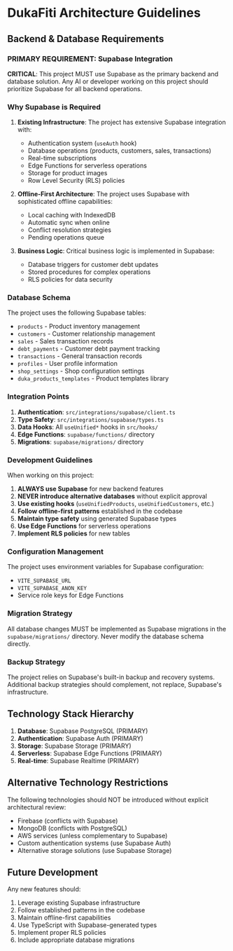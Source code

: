 # DukaFiti Architecture Guidelines

## Backend & Database Requirements

### PRIMARY REQUIREMENT: Supabase Integration

**CRITICAL**: This project MUST use Supabase as the primary backend and database solution. Any AI or developer working on this project should prioritize Supabase for all backend operations.

### Why Supabase is Required

1. **Existing Infrastructure**: The project has extensive Supabase integration with:
   - Authentication system (`useAuth` hook)
   - Database operations (products, customers, sales, transactions)
   - Real-time subscriptions
   - Edge Functions for serverless operations
   - Storage for product images
   - Row Level Security (RLS) policies

2. **Offline-First Architecture**: The project uses Supabase with sophisticated offline capabilities:
   - Local caching with IndexedDB
   - Automatic sync when online
   - Conflict resolution strategies
   - Pending operations queue

3. **Business Logic**: Critical business logic is implemented in Supabase:
   - Database triggers for customer debt updates
   - Stored procedures for complex operations
   - RLS policies for data security

### Database Schema

The project uses the following Supabase tables:
- `products` - Product inventory management
- `customers` - Customer relationship management
- `sales` - Sales transaction records
- `debt_payments` - Customer debt payment tracking
- `transactions` - General transaction records
- `profiles` - User profile information
- `shop_settings` - Shop configuration settings
- `duka_products_templates` - Product templates library

### Integration Points

1. **Authentication**: `src/integrations/supabase/client.ts`
2. **Type Safety**: `src/integrations/supabase/types.ts`
3. **Data Hooks**: All `useUnified*` hooks in `src/hooks/`
4. **Edge Functions**: `supabase/functions/` directory
5. **Migrations**: `supabase/migrations/` directory

### Development Guidelines

When working on this project:

1. **ALWAYS use Supabase** for new backend features
2. **NEVER introduce alternative databases** without explicit approval
3. **Use existing hooks** (`useUnifiedProducts`, `useUnifiedCustomers`, etc.)
4. **Follow offline-first patterns** established in the codebase
5. **Maintain type safety** using generated Supabase types
6. **Use Edge Functions** for serverless operations
7. **Implement RLS policies** for new tables

### Configuration Management

The project uses environment variables for Supabase configuration:
- `VITE_SUPABASE_URL`
- `VITE_SUPABASE_ANON_KEY`
- Service role keys for Edge Functions

### Migration Strategy

All database changes MUST be implemented as Supabase migrations in the `supabase/migrations/` directory. Never modify the database schema directly.

### Backup Strategy

The project relies on Supabase's built-in backup and recovery systems. Additional backup strategies should complement, not replace, Supabase's infrastructure.

## Technology Stack Hierarchy

1. **Database**: Supabase PostgreSQL (PRIMARY)
2. **Authentication**: Supabase Auth (PRIMARY)
3. **Storage**: Supabase Storage (PRIMARY)
4. **Serverless**: Supabase Edge Functions (PRIMARY)
5. **Real-time**: Supabase Realtime (PRIMARY)

## Alternative Technology Restrictions

The following technologies should NOT be introduced without explicit architectural review:

- Firebase (conflicts with Supabase)
- MongoDB (conflicts with PostgreSQL)
- AWS services (unless complementary to Supabase)
- Custom authentication systems (use Supabase Auth)
- Alternative storage solutions (use Supabase Storage)

## Future Development

Any new features should:
1. Leverage existing Supabase infrastructure
2. Follow established patterns in the codebase
3. Maintain offline-first capabilities
4. Use TypeScript with Supabase-generated types
5. Implement proper RLS policies
6. Include appropriate database migrations